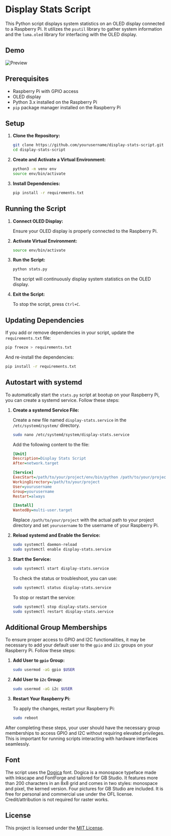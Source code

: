 # Display Stats Script

This Python script displays system statistics on an OLED display connected to a Raspberry Pi. It utilizes the `psutil` library to gather system information and the `luma.oled` library for interfacing with the OLED display.

## Demo

![Preview](./images/preview.gif)

## Prerequisites

- Raspberry Pi with GPIO access
- OLED display
- Python 3.x installed on the Raspberry Pi
- `pip` package manager installed on the Raspberry Pi

## Setup

1. **Clone the Repository:**

    ```bash
    git clone https://github.com/yourusername/display-stats-script.git
    cd display-stats-script
    ```

2. **Create and Activate a Virtual Environment:**

    ```bash
    python3 -m venv env
    source env/bin/activate
    ```

3. **Install Dependencies:**

    ```bash
    pip install -r requirements.txt
    ```

## Running the Script

1. **Connect OLED Display:**

   Ensure your OLED display is properly connected to the Raspberry Pi.

2. **Activate Virtual Environment:**

    ```bash
    source env/bin/activate
    ```

3. **Run the Script:**

    ```bash
    python stats.py
    ```

    The script will continuously display system statistics on the OLED display.

4. **Exit the Script:**

    To stop the script, press `Ctrl+C`.

## Updating Dependencies

If you add or remove dependencies in your script, update the `requirements.txt` file:

```bash
pip freeze > requirements.txt
```

And re-install the dependencies:

```bash
pip install -r requirements.txt
```

## Autostart with systemd

To automatically start the `stats.py` script at bootup on your Raspberry Pi, you can create a systemd service. Follow these steps:

1. **Create a systemd Service File:**

    Create a new file named `display-stats.service` in the `/etc/systemd/system/` directory.

    ```bash
    sudo nano /etc/systemd/system/display-stats.service
    ```

    Add the following content to the file:

    ```ini
    [Unit]
    Description=Display Stats Script
    After=network.target

    [Service]
    ExecStart=/path/to/your/project/env/bin/python /path/to/your/project/stats.py
    WorkingDirectory=/path/to/your/project
    User=yourusername
    Group=yourusername
    Restart=always

    [Install]
    WantedBy=multi-user.target
    ```

    Replace `/path/to/your/project` with the actual path to your project directory and set `yourusername` to the username of your Raspberry Pi.

2. **Reload systemd and Enable the Service:**

    ```bash
    sudo systemctl daemon-reload
    sudo systemctl enable display-stats.service
    ```

3. **Start the Service:**

    ```bash
    sudo systemctl start display-stats.service
    ```

    To check the status or troubleshoot, you can use:

    ```bash
    sudo systemctl status display-stats.service
    ```

    To stop or restart the service:

    ```bash
    sudo systemctl stop display-stats.service
    sudo systemctl restart display-stats.service
    ```

## Additional Group Memberships

To ensure proper access to GPIO and I2C functionalities, it may be necessary to add your default user to the `gpio` and `i2c` groups on your Raspberry Pi. Follow these steps:

1. **Add User to `gpio` Group:**

   ```bash
   sudo usermod -aG gpio $USER
   ```

2. **Add User to `i2c` Group:**

   ```bash
   sudo usermod -aG i2c $USER
   ```

3. **Restart Your Raspberry Pi:**

   To apply the changes, restart your Raspberry Pi:

   ```bash
   sudo reboot
   ```

After completing these steps, your user should have the necessary group memberships to access GPIO and I2C without requiring elevated privileges. This is important for running scripts interacting with hardware interfaces seamlessly.

## Font

The script uses the [Dogica](https://www.dafont.com/dogica.font) font. Dogica is a monospace typeface made with Inkscape and FontForge and tailored for GB Studio. It features more than 200 characters in an 8x8 grid and comes in two styles: monospace and pixel, the kerned version. Four pictures for GB Studio are included. It is free for personal and commercial use under the OFL license. Credit/attribution is not required for raster works.

## License

This project is licensed under the [MIT License](LICENSE).
